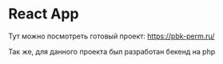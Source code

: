 # React App

Тут можно посмотреть готовый проект: <a href="https://pbk-perm.ru/">https://pbk-perm.ru/</a> 

Так же, для данного проекта был разработан бекенд на php


